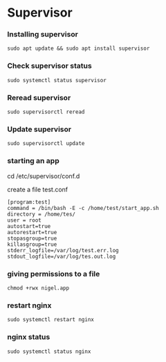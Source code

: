 # Supervisor

### Installing supervisor
```
sudo apt update && sudo apt install supervisor
```

### Check supervisor status
```
sudo systemctl status supervisor
```

### Reread supervisor
```
sudo supervisorctl reread
```

### Update supervisor
```
sudo supervisorctl update
```

### starting an app

cd /etc/supervisor/conf.d

create a file test.conf

```
[program:test]
command = /bin/bash -E -c /home/test/start_app.sh
directory = /home/tes/
user = root
autostart=true
autorestart=true
stopasgroup=true
killasgroup=true
stderr_logfile=/var/log/test.err.log
stdout_logfile=/var/log/tes.out.log

```

### giving permissions to a file

```
chmod +rwx nigel.app
```

### restart nginx
```
sudo systemctl restart nginx
```

### nginx status
```
sudo systemctl status nginx
```
